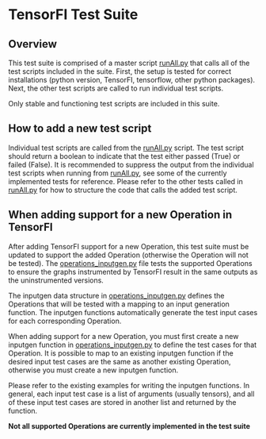 # TensorFI Test Suite

## Overview

This test suite is comprised of a master script [runAll.py](runAll.py) that calls all of the test scripts included in the suite. First, the setup is tested for correct installations (python version, TensorFI, tensorflow, other python packages). Next, the other test scripts are called to run individual test scripts.

Only stable and functioning test scripts are included in this suite.

## How to add a new test script

Individual test scripts are called from the [runAll.py](runAll.py) script. The test script should return a boolean to indicate that the test either passed (True) or failed (False). It is recommended to suppress the output from the individual test scripts when running from [runAll.py](runAll.py), see some of the currently implemented tests for reference. Please refer to the other tests called in [runAll.py](runAll.py) for how to structure the code that calls the added test script.

## When adding support for a new Operation in TensorFI

After adding TensorFI support for a new Operation, this test suite must be updated to support the added Operation (otherwise the Operation will not be tested). The [operations_inputgen.py](operations_inputgen.py) file tests the supported Operations to ensure the graphs instrumented by TensorFI result in the same outputs as the uninstrumented versions. 

The inputgen data structure in [operations_inputgen.py](operations_inputgen.py) defines the Operations that will be tested with a mapping to an input generation function. The inputgen functions automatically generate the test input cases for each corresponding Operation. 

When adding support for a new Operation, you must first create a new inputgen function in [operations_inputgen.py](operations_inputgen.py) to define the test cases for that Operation. It is possible to map to an existing inputgen function if the desired input test cases are the same as another existing Operation, otherwise you must create a new inputgen function. 

Please refer to the existing examples for writing the inputgen functions. In general, each input test case is a list of arguments (usually tensors), and all of these input test cases are stored in another list and returned by the function.

**Not all supported Operations are currently implemented in the test suite**
